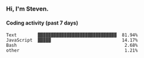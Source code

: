 ### Hi, I'm Steven.

#### Coding activity (past 7 days)
```
Text        ▓▓▓▓▓▓▓▓▓▓▓▓▓▓▓▓▓▓▓▓▓▓▓▓▓▓▓▓▓▓  81.94%
JavaScript  ▓▓▓▓▓                           14.17%
Bash                                         2.68%
other                                        1.21%
```
